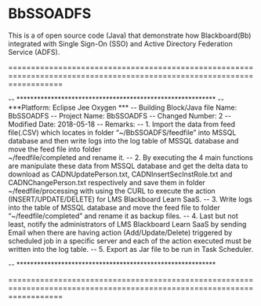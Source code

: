 # BbSSOADFS

This is a of open source code (Java) that demonstrate how Blackboard(Bb) integrated with Single Sign-On (SSO) and Active Directory Federation Service (ADFS).

========================================================================================================================

-- **********************************************************
-- ***Platform: Eclipse Jee Oxygen ***
-- Building Block/Java file Name: BbSSOADFS
-- Project Name: BbSSOADFS
-- Changed Number: 2
-- Modified Date: 2018-05-18
-- Remarks: 
--          1. Import the data from feed file(.CSV) which locates in folder “~/BbSSOADFS/feedfile” into MSSQL database and then write logs into the log table of MSSQL database and move the feed file into folder       
            ~/feedfile/completed and rename it.
--          2. By executing the 4 main functions are manipulate these data from MSSQL database and get the delta data to download as CADNUpdatePerson.txt, CADNInsertSecInstRole.txt and CADNChangePerson.txt respectively 
               and save them in folder ~/feedfile/processing with using the CURL to execute the action (INSERT/UPDATE/DELETE) for LMS Blackboard Learn SaaS.
--          3. Write logs into the table of MSSQL database and move the feed file to folder “~/feedfile/completed” and rename it as backup files.
--          4. Last but not least, notify the administrators of LMS Blackboard Learn SaaS by sending Email when there are having action (Add/Update/Delete) triggered by scheduled job in a specific server and each of the 
               action executed must be written into the log table.
--          5. Export as Jar file to be run in Task Scheduler.

-- **********************************************************

========================================================================================================================
